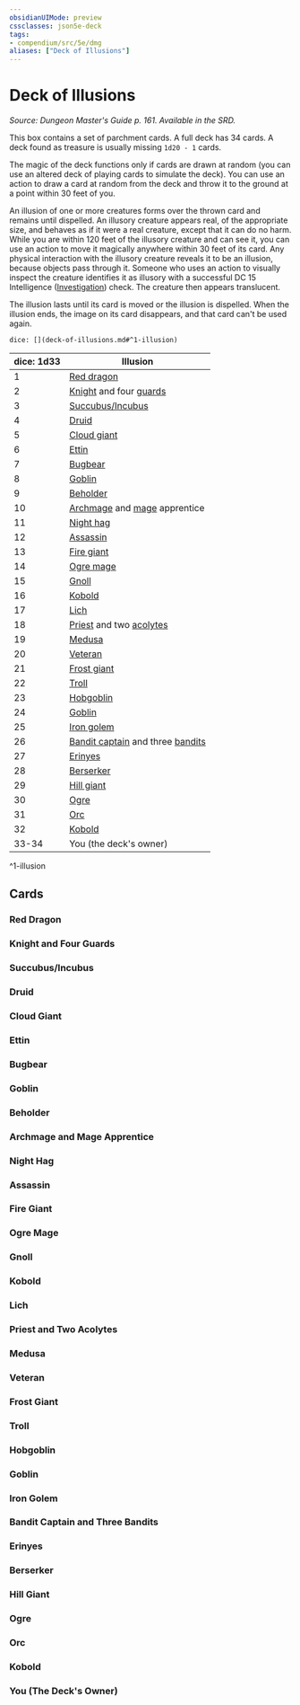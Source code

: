 ```yaml
---
obsidianUIMode: preview
cssclasses: json5e-deck
tags:
- compendium/src/5e/dmg
aliases: ["Deck of Illusions"]
---
```

# Deck of Illusions
*Source: Dungeon Master's Guide p. 161. Available in the SRD.*  

This box contains a set of parchment cards. A full deck has 34 cards. A deck found as treasure is usually missing `1d20 - 1` cards.

The magic of the deck functions only if cards are drawn at random (you can use an altered deck of playing cards to simulate the deck). You can use an action to draw a card at random from the deck and throw it to the ground at a point within 30 feet of you.

An illusion of one or more creatures forms over the thrown card and remains until dispelled. An illusory creature appears real, of the appropriate size, and behaves as if it were a real creature, except that it can do no harm. While you are within 120 feet of the illusory creature and can see it, you can use an action to move it magically anywhere within 30 feet of its card. Any physical interaction with the illusory creature reveals it to be an illusion, because objects pass through it. Someone who uses an action to visually inspect the creature identifies it as illusory with a successful DC 15 Intelligence ([Investigation](/3-Mechanics/CLI/rules/skills.md#Investigation)) check. The creature then appears translucent.

The illusion lasts until its card is moved or the illusion is dispelled. When the illusion ends, the image on its card disappears, and that card can't be used again.

`dice: [](deck-of-illusions.md#^1-illusion)`

| dice: 1d33 | Illusion |
|------------|----------|
| 1 | [Red dragon](/3-Mechanics/CLI/bestiary/dragon/adult-red-dragon.md) |
| 2 | [Knight](/3-Mechanics/CLI/bestiary/humanoid/knight.md) and four [guards](/3-Mechanics/CLI/bestiary/humanoid/guard.md) |
| 3 | [Succubus/Incubus](/3-Mechanics/CLI/bestiary/fiend/succubus.md) |
| 4 | [Druid](/3-Mechanics/CLI/bestiary/humanoid/druid.md) |
| 5 | [Cloud giant](/3-Mechanics/CLI/bestiary/giant/cloud-giant.md) |
| 6 | [Ettin](/3-Mechanics/CLI/bestiary/giant/ettin.md) |
| 7 | [Bugbear](/3-Mechanics/CLI/bestiary/humanoid/bugbear.md) |
| 8 | [Goblin](/3-Mechanics/CLI/bestiary/humanoid/goblin.md) |
| 9 | [Beholder](/3-Mechanics/CLI/bestiary/aberration/beholder.md) |
| 10 | [Archmage](/3-Mechanics/CLI/bestiary/humanoid/archmage.md) and [mage](/3-Mechanics/CLI/bestiary/humanoid/mage.md) apprentice |
| 11 | [Night hag](/3-Mechanics/CLI/bestiary/fiend/night-hag.md) |
| 12 | [Assassin](/3-Mechanics/CLI/bestiary/humanoid/assassin.md) |
| 13 | [Fire giant](/3-Mechanics/CLI/bestiary/giant/fire-giant.md) |
| 14 | [Ogre mage](/3-Mechanics/CLI/bestiary/giant/oni.md) |
| 15 | [Gnoll](/3-Mechanics/CLI/bestiary/humanoid/gnoll.md) |
| 16 | [Kobold](/3-Mechanics/CLI/bestiary/humanoid/kobold.md) |
| 17 | [Lich](/3-Mechanics/CLI/bestiary/undead/lich.md) |
| 18 | [Priest](/3-Mechanics/CLI/bestiary/humanoid/priest.md) and two [acolytes](/3-Mechanics/CLI/bestiary/humanoid/acolyte.md) |
| 19 | [Medusa](/3-Mechanics/CLI/bestiary/monstrosity/medusa.md) |
| 20 | [Veteran](/3-Mechanics/CLI/bestiary/humanoid/veteran.md) |
| 21 | [Frost giant](/3-Mechanics/CLI/bestiary/giant/frost-giant.md) |
| 22 | [Troll](/3-Mechanics/CLI/bestiary/giant/troll.md) |
| 23 | [Hobgoblin](/3-Mechanics/CLI/bestiary/humanoid/hobgoblin.md) |
| 24 | [Goblin](/3-Mechanics/CLI/bestiary/humanoid/goblin.md) |
| 25 | [Iron golem](/3-Mechanics/CLI/bestiary/construct/iron-golem.md) |
| 26 | [Bandit captain](/3-Mechanics/CLI/bestiary/humanoid/bandit-captain.md) and three [bandits](/3-Mechanics/CLI/bestiary/humanoid/bandit.md) |
| 27 | [Erinyes](/3-Mechanics/CLI/bestiary/fiend/erinyes.md) |
| 28 | [Berserker](/3-Mechanics/CLI/bestiary/humanoid/berserker.md) |
| 29 | [Hill giant](/3-Mechanics/CLI/bestiary/giant/hill-giant.md) |
| 30 | [Ogre](/3-Mechanics/CLI/bestiary/giant/ogre.md) |
| 31 | [Orc](/3-Mechanics/CLI/bestiary/humanoid/orc.md) |
| 32 | [Kobold](/3-Mechanics/CLI/bestiary/humanoid/kobold.md) |
| 33-34 | You (the deck's owner) |
^1-illusion

## Cards

### Red Dragon


### Knight and Four Guards


### Succubus/Incubus


### Druid


### Cloud Giant


### Ettin


### Bugbear


### Goblin


### Beholder


### Archmage and Mage Apprentice


### Night Hag


### Assassin


### Fire Giant


### Ogre Mage


### Gnoll


### Kobold


### Lich


### Priest and Two Acolytes


### Medusa


### Veteran


### Frost Giant


### Troll


### Hobgoblin


### Goblin


### Iron Golem


### Bandit Captain and Three Bandits


### Erinyes


### Berserker


### Hill Giant


### Ogre


### Orc


### Kobold


### You (The Deck's Owner)